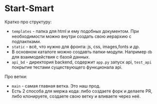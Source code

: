 # Start-Smart


Кратко про структуру:

+ `templates` - папка для html и ему подобных документом. 
  При необходимости можно внутри создать свою иерархию с подпакпками.
+ `static` - всё, что нужно для фронта: js, css, images,fonts и др.
+ В основном каталоге можно создавть папки-модули. Например `db` для взаимодействия с базой данных.
+ `api_bd` -  директория backend, содержит `app.py` запуск api, `test_api` покрытие тестами существующего функционала api.

Про ветки:

+ `main` - самая главная ветка. Это наш прод.
+ Есть 2 способа для мержа кода: либо создаете форк и делаете PR, либо клонируете, создаете свою ветку и вливаете через неё.